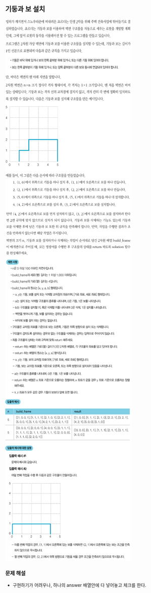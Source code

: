 ## 기둥과 보 설치
<div>
    <img src="image1.PNG" width="400" height="500">
</div>
<div>
    <img src="image2.PNG" width="400" height="600">
</div>
<div>
    <img src="image3.PNG" width="400" height="600">
</div>

### 문제 해설
- 구현하기가 어려우나, 하나의 answer 배열안에 다 넣어놓고 체크를 한다.